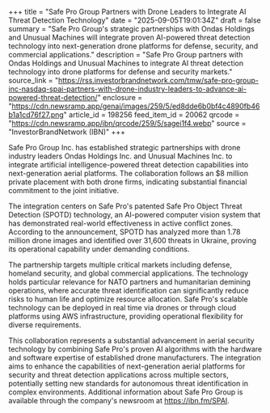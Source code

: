 +++
title = "Safe Pro Group Partners with Drone Leaders to Integrate AI Threat Detection Technology"
date = "2025-09-05T19:01:34Z"
draft = false
summary = "Safe Pro Group's strategic partnerships with Ondas Holdings and Unusual Machines will integrate proven AI-powered threat detection technology into next-generation drone platforms for defense, security, and commercial applications."
description = "Safe Pro Group partners with Ondas Holdings and Unusual Machines to integrate AI threat detection technology into drone platforms for defense and security markets."
source_link = "https://rss.investorbrandnetwork.com/tmw/safe-pro-group-inc-nasdaq-spai-partners-with-drone-industry-leaders-to-advance-ai-powered-threat-detection/"
enclosure = "https://cdn.newsramp.app/genai/images/259/5/ed8dde6b0bf4c4890fb46b1a1cd76f27.png"
article_id = 198256
feed_item_id = 20062
qrcode = "https://cdn.newsramp.app/ibn/qrcode/259/5/sagei1f4.webp"
source = "InvestorBrandNetwork (IBN)"
+++

<p>Safe Pro Group Inc. has established strategic partnerships with drone industry leaders Ondas Holdings Inc. and Unusual Machines Inc. to integrate artificial intelligence-powered threat detection capabilities into next-generation aerial platforms. The collaboration follows an $8 million private placement with both drone firms, indicating substantial financial commitment to the joint initiative.</p><p>The integration centers on Safe Pro's patented Safe Pro Object Threat Detection (SPOTD) technology, an AI-powered computer vision system that has demonstrated real-world effectiveness in active conflict zones. According to the announcement, SPOTD has analyzed more than 1.78 million drone images and identified over 31,600 threats in Ukraine, proving its operational capability under demanding conditions.</p><p>The partnership targets multiple critical markets including defense, homeland security, and global commercial applications. The technology holds particular relevance for NATO partners and humanitarian demining operations, where accurate threat identification can significantly reduce risks to human life and optimize resource allocation. Safe Pro's scalable technology can be deployed in real time via drones or through cloud platforms using AWS infrastructure, providing operational flexibility for diverse requirements.</p><p>This collaboration represents a substantial advancement in aerial security technology by combining Safe Pro's proven AI algorithms with the hardware and software expertise of established drone manufacturers. The integration aims to enhance the capabilities of next-generation aerial platforms for security and threat detection applications across multiple sectors, potentially setting new standards for autonomous threat identification in complex environments. Additional information about Safe Pro Group is available through the company's newsroom at <a href="https://ibn.fm/SPAI" rel="nofollow" target="_blank">https://ibn.fm/SPAI</a>.</p>
